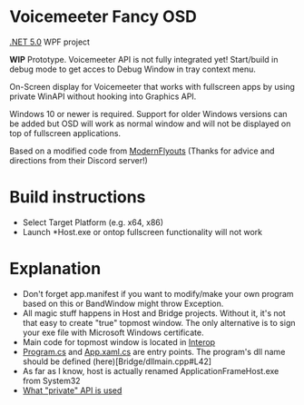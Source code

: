 # Voicemeeter Fancy OSD
[.NET 5.0](https://dotnet.microsoft.com/download/dotnet/5.0) WPF project

**WIP** Prototype. Voicemeeter API is not fully integrated yet!
Start/build in debug mode to get acces to Debug Window in tray context menu.

On-Screen display for Voicemeeter that works with fullscreen apps by using private WinAPI without hooking into Graphics API.

Windows 10 or newer is required. 
Support for older Windows versions can be added but OSD will work as normal window and will not be displayed on top of fullscreen applications.

Based on a modified code from [ModernFlyouts](https://github.com/ModernFlyouts-Community/ModernFlyouts) (Thanks for advice and directions from their Discord server!)

# Build instructions
* Select Target Platform (e.g. x64, x86)
* Launch \*Host.exe or ontop fullscreen functionality will not work

# Explanation
* Don't forget app.manifest if you want to modify/make your own program based on this or BandWindow might throw Exception.
* All magic stuff happens in Host and Bridge projects. Without it, it's not that easy to create "true" topmost window. The only alternative is to sign your exe file with Microsoft Windows certificate.
* Main code for topmost window is located in [Interop](VoicemeeterOsdProgram/Interop)
* [Program.cs](VoicemeeterOsdProgram/Program.cs) and [App.xaml.cs](VoicemeeterOsdProgram/App.xaml.cs) are entry points. The program's dll name should be defined (here)[Bridge/dllmain.cpp#L42]
* As far as I know, host is actually renamed ApplicationFrameHost.exe from System32
* [What "private" API is used](https://blog.adeltax.com/window-z-order-in-windows-10/)
